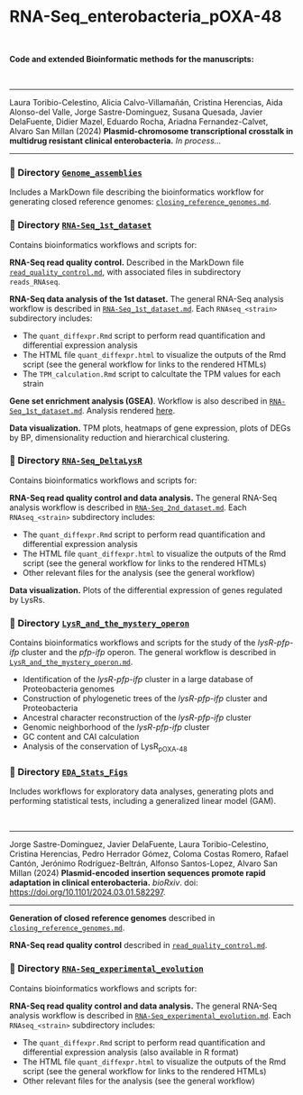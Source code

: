 # RNA-Seq_enterobacteria_pOXA-48

</br>

**Code and extended Bioinformatic methods for the manuscripts:**

</br>


---

Laura Toribio-Celestino, Alicia Calvo-Villamañán, Cristina Herencias, Aida Alonso-del Valle, Jorge Sastre-Dominguez, Susana Quesada, Javier DelaFuente, Didier Mazel, Eduardo Rocha, Ariadna Fernandez-Calvet, Alvaro San Millan (2024) **Plasmid-chromosome transcriptional crosstalk in multidrug resistant clinical enterobacteria.** *In process...*

---


### 📂 Directory [`Genome_assemblies`](./Genome_assemblies/)
Includes a MarkDown file describing the bioinformatics workflow for generating closed reference genomes: [`closing_reference_genomes.md`](./Genome_assemblies/closing_reference_genomes.md).


### 📂 Directory [`RNA-Seq_1st_dataset`](./RNA-Seq_1st_dataset/)
Contains bioinformatics workflows and scripts for:

**RNA-Seq read quality control.** Described in the MarkDown file [`read_quality_control.md`](./RNA-Seq_1st_dataset/read_quality_control.md), with associated files in subdirectory `reads_RNAseq`.

**RNA-Seq data analysis of the 1st dataset.** The general RNA-Seq analysis workflow is described in [`RNA-Seq_1st_dataset.md`](./RNA-Seq_1st_dataset/RNA-Seq_1st_dataset.md). Each `RNAseq_<strain>` subdirectory includes:
* The `quant_diffexpr.Rmd` script to perform read quantification and differential expression analysis
* The HTML file `quant_diffexpr.html` to visualize the outputs of the Rmd script (see the general workflow for links to the rendered HTMLs)
* The `TPM_calculation.Rmd` script to calcultate the TPM values for each strain

**Gene set enrichment analysis (GSEA)**. Workflow is also described in [`RNA-Seq_1st_dataset.md`](./RNA-Seq_1st_dataset/RNA-Seq_1st_dataset.md). Analysis rendered [here](https://laboratoribio.github.io/RNA-Seq_enterobacteria_pOXA-48/RNA-Seq_1st_dataset/GSEA/GSEA.html).

**Data visualization.** TPM plots, heatmaps of gene expression, plots of DEGs by BP, dimensionality reduction and hierarchical clustering.


### 📂 Directory [`RNA-Seq_DeltaLysR`](./RNA-Seq_DeltaLysR/)
Contains bioinformatics workflows and scripts for:

**RNA-Seq read quality control and data analysis.** The general RNA-Seq analysis workflow is described in [`RNA-Seq_2nd_dataset.md`](./RNA-Seq_DeltaLysR/RNA-Seq_2nd_dataset.md). Each `RNAseq_<strain>` subdirectory includes:
* The `quant_diffexpr.Rmd` script to perform read quantification and differential expression analysis
* The HTML file `quant_diffexpr.html` to visualize the outputs of the Rmd script (see the general workflow for links to the rendered HTMLs)
* Other relevant files for the analysis (see the general workflow)

**Data visualization.** Plots of the differential expression of genes regulated by LysRs.


### 📂 Directory [`LysR_and_the_mystery_operon`](./LysR_and_the_mystery_operon/)
Contains bioinformatics workflows and scripts for the study of the *lysR-pfp-ifp* cluster and the *pfp-ifp* operon. The general workflow is described in [`LysR_and_the_mystery_operon.md`](./LysR_and_the_mystery_operon/LysR_and_the_mystery_operon.md).
* Identification of the *lysR-pfp-ifp* cluster in a large database of Proteobacteria genomes
* Construction of phylogenetic trees of the *lysR-pfp-ifp* cluster and Proteobacteria
* Ancestral character reconstruction of the *lysR-pfp-ifp* cluster
* Genomic neighborhood of the *lysR-pfp-ifp* cluster
* GC content and CAI calculation
* Analysis of the conservation of LysR<sub>pOXA-48</sub>


### 📂 Directory [`EDA_Stats_Figs`](./EDA_Stats_Figs/)
Includes workflows for exploratory data analyses, generating plots and performing statistical tests, including a generalized linear model (GAM).


</br>

---

Jorge Sastre-Dominguez, Javier DelaFuente, Laura Toribio-Celestino, Cristina Herencias, Pedro Herrador Gómez, Coloma Costas Romero, Rafael Cantón, Jerónimo Rodríguez-Beltrán, Alfonso Santos-Lopez, Alvaro San Millan (2024) **Plasmid-encoded insertion sequences promote rapid adaptation in clinical enterobacteria.** *bioRxiv*. doi: https://doi.org/10.1101/2024.03.01.582297.

---

**Generation of closed reference genomes** described in [`closing_reference_genomes.md`](./Genome_assemblies/closing_reference_genomes.md).

**RNA-Seq read quality control** described in [`read_quality_control.md`](./RNA-Seq_1st_dataset/read_quality_control.md).

### 📂 Directory [`RNA-Seq_experimental_evolution`](./RNA-Seq_experimental_evolution/)
Contains bioinformatics workflows and scripts for:

**RNA-Seq read quality control and data analysis.** The general RNA-Seq analysis workflow is described in [`RNA-Seq_experimental_evolution.md`](./RNA-Seq_experimental_evolution/RNA-Seq_experimental_evolution.md). Each `RNAseq_<strain>` subdirectory includes:
* The `quant_diffexpr.Rmd` script to perform read quantification and differential expression analysis (also available in R format)
* The HTML file `quant_diffexpr.html` to visualize the outputs of the Rmd script (see the general workflow for links to the rendered HTMLs)
* Other relevant files for the analysis (see the general workflow)
